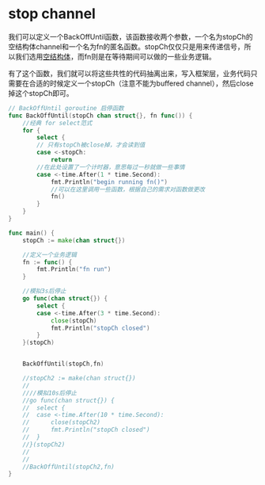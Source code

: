 # stop channel

我们可以定义一个BackOffUntil函数，该函数接收两个参数，一个名为stopCh的空结构体channel和一个名为fn的匿名函数。stopCh仅仅只是用来传递信号，所以我们选用[空结构体](../p5)，而fn则是在等待期间可以做的一些业务逻辑。

有了这个函数，我们就可以将这些共性的代码抽离出来，写入框架层，业务代码只需要在合适的时候定义一个stopCh（注意不能为buffered channel），然后close掉这个stopCh即可。

```go
// BackOffUntil goroutine 启停函数
func BackOffUntil(stopCh chan struct{}, fn func()) {
	//经典 for select范式
	for {
		select {
		// 只有stopCh被close掉，才会读到值
		case <-stopCh:
			return
		//在此处设置了一个计时器，意思每过一秒就做一些事情
		case <-time.After(1 * time.Second):
			fmt.Println("begin running fn()")
			//可以在这里调用一些函数，根据自己的需求对函数做更改
			fn()
		}
	}
}

func main() {
	stopCh := make(chan struct{})

	//定义一个业务逻辑
	fn := func() {
		fmt.Println("fn run")
	}

	//模拟3s后停止
	go func(chan struct{}) {
		select {
		case <-time.After(3 * time.Second):
			close(stopCh)
			fmt.Println("stopCh closed")
		}
	}(stopCh)


	BackOffUntil(stopCh,fn)

	//stopCh2 := make(chan struct{})
	//
	////模拟10s后停止
	//go func(chan struct{}) {
	//	select {
	//	case <-time.After(10 * time.Second):
	//		close(stopCh2)
	//		fmt.Println("stopCh closed")
	//	}
	//}(stopCh2)
	//
	//
	//BackOffUntil(stopCh2,fn)
}
```

